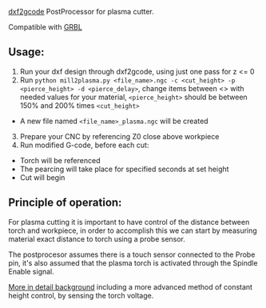 [dxf2gcode](https://sourceforge.net/projects/dxf2gcode/) PostProcessor for plasma cutter.

Compatible with [GRBL](https://github.com/grbl/grbl)

## Usage:

1. Run your dxf design through dxf2gcode, using just one pass for z <= 0
2. Run `python mill2plasma.py <file_name>.ngc -c <cut_height> -p <pierce_height> -d <pierce_delay>`, change items between <> with needed values for your material, `<pierce_height>` should be between 150% and 200% times `<cut_height>`
  * A new file named `<file_name>_plasma.ngc` will be created
3. Prepare your CNC by referencing Z0 close above workpiece
4. Run modified G-code, before each cut:
  * Torch will be referenced
  * The pearcing will take place for specified seconds at set height
  * Cut will begin

## Principle of operation:

For plasma cutting it is important to have control of the distance between torch and workpiece, in order to accomplish this we can start by measuring material exact distance to torch using a probe sensor.

The postprocesor assumes there is a touch sensor connected to the Probe pin, it's also assumed that the plasma torch is activated through the Spindle Enable signal.

[More in detail background](http://technocratplasma.com/blog/torch-height-control-through-arc-voltage-sensing/) including a more advanced method of constant height control, by sensing the torch voltage.




